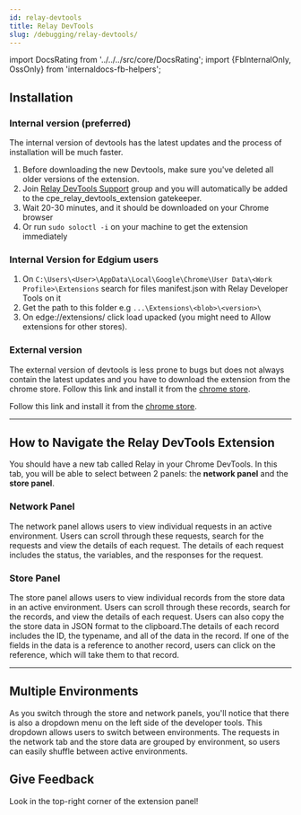 ```yaml
---
id: relay-devtools
title: Relay DevTools
slug: /debugging/relay-devtools/
---
```


import DocsRating from '../../../src/core/DocsRating';
import {FbInternalOnly, OssOnly} from 'internaldocs-fb-helpers';

## Installation

<FbInternalOnly>

### Internal version (preferred)

The internal version of devtools has the latest updates and the process of installation will be much faster.

1. Before downloading the new Devtools, make sure you've deleted all older versions of the extension.
2. Join [Relay DevTools Support](https://fb.workplace.com/groups/655864995271028) group and you will automatically be added to the cpe_relay_devtools_extension gatekeeper.
3. Wait 20-30 minutes, and it should be downloaded on your Chrome browser
4. Or run `sudo soloctl -i` on your machine to get the extension immediately

### Internal Version for Edgium users

1. On `C:\Users\<User>\AppData\Local\Google\Chrome\User Data\<Work Profile>\Extensions` search for files manifest.json with Relay Developer Tools on it
2. Get the path to this folder e.g `...\Extensions\<blob>\<version>\`
3. On edge://extensions/ click load upacked (you might need to Allow extensions for other stores).

### External version

The external version of devtools is less prone to bugs but does not always contain the latest updates and you have to download the extension from the chrome store.
Follow this link and install it from the [chrome store](https://chrome.google.com/webstore/detail/relay-developer-tools/ncedobpgnmkhcmnnkcimnobpfepidadl).

</FbInternalOnly>

<OssOnly>

Follow this link and install it from the [chrome store](https://chrome.google.com/webstore/detail/relay-developer-tools/ncedobpgnmkhcmnnkcimnobpfepidadl).

</OssOnly>

---

## How to Navigate the Relay DevTools Extension

You should have a new tab called Relay in your Chrome DevTools. In this tab, you will be able to select between 2 panels: the **network panel** and the **store panel**.

### Network Panel

The network panel allows users to view individual requests in an active environment. Users can scroll through these requests, search for the requests and view the details of each request. The details of each request includes the status, the variables, and the responses for the request.

###  Store Panel

The store panel allows users to view individual records from the store data in an active environment. Users can scroll through these records, search for the records, and view the details of each request. Users can also copy the the store data in JSON format to the clipboard.The details of each record includes the ID, the typename, and all of the data in the record. If one of the fields in the data is a reference to another record, users can click on the reference, which will take them to that record.

---

## Multiple Environments

As you switch through the store and network panels, you'll notice that there is also a dropdown menu on the left side of the developer tools. This dropdown allows users to switch between environments. The requests in the network tab and the store data are grouped by environment, so users can easily shuffle between active environments.

## Give Feedback

Look in the top-right corner of the extension panel!

<DocsRating />

